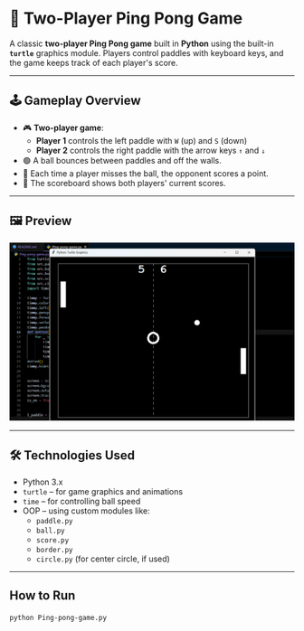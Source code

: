 # 🏓 Two-Player Ping Pong Game

A classic **two-player Ping Pong game** built in **Python** using the built-in **`turtle`** graphics module. Players control paddles with keyboard keys, and the game keeps track of each player's score.

---

## 🕹️ Gameplay Overview

- 🎮 **Two-player game**:
  - **Player 1** controls the left paddle with `W` (up) and `S` (down)
  - **Player 2** controls the right paddle with the arrow keys `↑` and `↓`
- 🟢 A ball bounces between paddles and off the walls.
- 💯 Each time a player misses the ball, the opponent scores a point.
- 🧮 The scoreboard shows both players' current scores.

---

## 🖼️ Preview

![Game Preview](/assets/preview(1).png) 

---

## 🛠️ Technologies Used

- Python 3.x
- `turtle` – for game graphics and animations
- `time` – for controlling ball speed
- OOP – using custom modules like:
  - `paddle.py`
  - `ball.py`
  - `score.py`
  - `border.py`
  - `circle.py` (for center circle, if used)

---

## How to Run
```bash
python Ping-pong-game.py